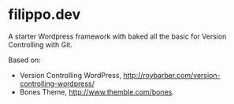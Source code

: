 filippo.dev
===========

A starter Wordpress framework with baked all the basic for Version Controlling with Git.

Based on:

- Version Controlling WordPress, http://roybarber.com/version-controlling-wordpress/
- Bones Theme, http://www.themble.com/bones.
